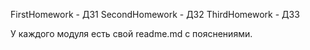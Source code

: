 FirstHomework - ДЗ1 
SecondHomework - ДЗ2 
ThirdHomework - ДЗ3 

У каждого модуля есть свой readme.md с пояснениями.

